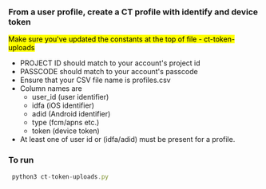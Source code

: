 ### From a user profile, create a CT profile with identify and device token
<mark>Make sure you've updated the constants at the top of file - ct-token-uploads</mark>

- PROJECT ID should match to your account's project id
- PASSCODE should match to your account's passcode
- Ensure that your CSV file name is profiles.csv
- Column names are 
	- user_id (user identifier)
	- idfa (iOS identifier)
	- adid (Android identifier)
	- type (fcm/apns etc.)
	- token (device token)
- At least one of user id or (idfa/adid) must be present for a profile.

### To run

 ```javascript
  python3 ct-token-uploads.py
  ```